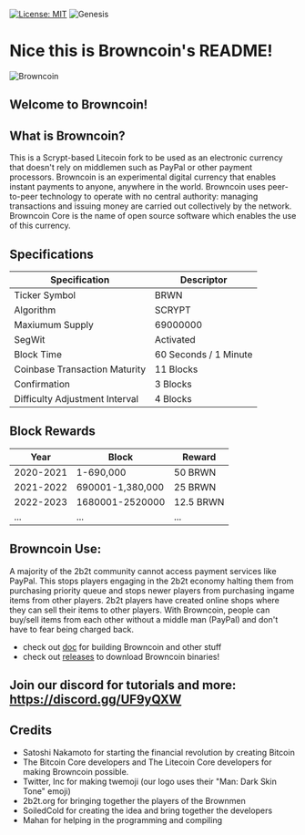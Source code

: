 [![License: MIT](https://img.shields.io/badge/License-MIT-yellow.svg)](https://opensource.org/licenses/MIT)
![Genesis](https://img.shields.io/badge/Genesis%20Block-June25,%202020-lightgrey)

# Nice this is Browncoin's README!

![Browncoin](https://cdn.discordapp.com/icons/681280771041918987/2889cce7028e2ab1ca64d5f7c62bfea9.png?size=256)

## Welcome to Browncoin! 

What is Browncoin?
----------
This is a Scrypt-based Litecoin fork to be used as an electronic currency that doesn't rely on middlemen such as PayPal or other payment processors.
Browncoin is an experimental digital currency that enables instant payments to
anyone, anywhere in the world. Browncoin uses peer-to-peer technology to operate
with no central authority: managing transactions and issuing money are carried
out collectively by the network. Browncoin Core is the name of open source
software which enables the use of this currency.

Specifications
--------------
Specification | Descriptor
------------- | ----------
Ticker Symbol                  | BRWN
Algorithm                      | SCRYPT
Maxiumum Supply                | 69000000
SegWit                         | Activated
Block Time                     | 60 Seconds / 1 Minute
Coinbase Transaction Maturity  | 11 Blocks
Confirmation                   | 3 Blocks
Difficulty Adjustment Interval | 4 Blocks

Block Rewards
-------------
Year | Block | Reward
---- | ----- | ------
2020-2021 | 1-690,000        | 50 BRWN
2021-2022 | 690001-1,380,000  | 25 BRWN
2022-2023 | 1680001-2520000 | 12.5 BRWN
...       | ...             | ...
## Browncoin Use:
A majority of the 2b2t community cannot access payment services like PayPal. This stops players engaging in the 2b2t economy halting them from purchasing priority queue and stops newer players from purchasing ingame items from other players. 2b2t players have created online shops where they can sell their items to other players. With Browncoin, people can buy/sell items from each other without a middle man (PayPal) and don't have to fear being charged back.

- check out [doc](https://github.com/SoiledCold5/Browncoin/tree/master/doc) for building Browncoin and other stuff
- check out [releases](https://github.com/SoiledCold5/Browncoin/releases/) to download Browncoin binaries!
## Join our discord for tutorials and more: https://discord.gg/UF9yQXW

## Credits
- Satoshi Nakamoto for starting the financial revolution by creating Bitcoin
- The Bitcoin Core developers and The Litecoin Core developers for making Browncoin possible.
- Twitter, Inc for making twemoji (our logo uses their "Man: Dark Skin Tone" emoji)
- 2b2t.org for bringing together the players of the Brownmen
- SoiledCold for creating the idea and bring together the developers
- Mahan for helping in the programming and compiling
